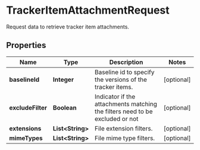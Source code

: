

# TrackerItemAttachmentRequest

Request data to retrieve tracker item attachments.

## Properties

Name | Type | Description | Notes
------------ | ------------- | ------------- | -------------
**baselineId** | **Integer** | Baseline id to specify the versions of the tracker items. |  [optional]
**excludeFilter** | **Boolean** | Indicator if the attachments matching the filters need to be excluded or not |  [optional]
**extensions** | **List&lt;String&gt;** | File extension filters. |  [optional]
**mimeTypes** | **List&lt;String&gt;** | File mime type filters. |  [optional]



